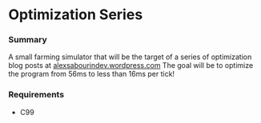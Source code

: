 # Optimization Series

### Summary
A small farming simulator that will be the target of a series of optimization blog posts at [alexsabourindev.wordpress.com](alexsabourindev.wordpress.com) The goal will be to optimize the program from 56ms to less than 16ms per tick!

### Requirements
- C99
